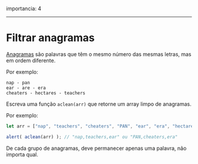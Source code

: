 importancia: 4

---

# Filtrar anagramas

[Anagramas](https://en.wikipedia.org/wiki/Anagram) são palavras que têm o mesmo número das mesmas letras, mas em ordem diferente.

Por exemplo:

```
nap - pan
ear - are - era
cheaters - hectares - teachers
```

Escreva uma função `aclean(arr)` que retorne um array limpo de anagramas.

Por exemplo:

```js
let arr = ["nap", "teachers", "cheaters", "PAN", "ear", "era", "hectares"];

alert( aclean(arr) ); // "nap,teachers,ear" ou "PAN,cheaters,era"
```

De cada grupo de anagramas, deve permanecer apenas uma palavra, não importa qual.
